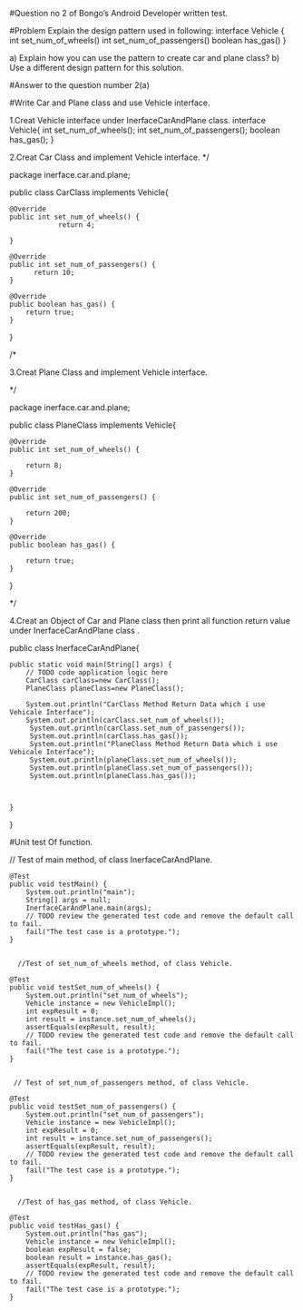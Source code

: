 #Question no 2 of Bongo’s Android Developer written test.

#Problem
Explain the design pattern used in following:
interface Vehicle {
int set_num_of_wheels()
int set_num_of_passengers()
boolean has_gas()
}

a) Explain how you can use the pattern to create car and plane class?
b) Use a different design pattern for this solution.

#Answer to the question number 2(a)

#Write Car and Plane class and use Vehicle interface.

1.Creat Vehicle interface under InerfaceCarAndPlane class.
interface  Vehicle{
    int set_num_of_wheels();
    int set_num_of_passengers();
    boolean has_gas();
}

2.Creat Car Class and implement Vehicle interface.
*/

package inerface.car.and.plane;


public class CarClass implements Vehicle{

    @Override
    public int set_num_of_wheels() {
                return 4;

    }

    @Override
    public int set_num_of_passengers() {
          return 10;
    }

    @Override
    public boolean has_gas() {
        return true;
    }
    
}

/*

3.Creat Plane Class and implement Vehicle interface.

*/

package inerface.car.and.plane;

public class PlaneClass implements  Vehicle{

    @Override
    public int set_num_of_wheels() {
        
        return 8;
    }

    @Override
    public int set_num_of_passengers() {
        
        return 200;
    }

    @Override
    public boolean has_gas() {
        
        return true;
    }
    
}

*/


4.Creat an Object of Car and Plane class then print all function return value under InerfaceCarAndPlane class .

public class InerfaceCarAndPlane{

   
    public static void main(String[] args) {
        // TODO code application logic here
        CarClass carClass=new CarClass();
        PlaneClass planeClass=new PlaneClass();
        
        System.out.println("CarClass Method Return Data which i use Vehicale Interface");
        System.out.println(carClass.set_num_of_wheels());
         System.out.println(carClass.set_num_of_passengers());
         System.out.println(carClass.has_gas());
         System.out.println("PlaneClass Method Return Data which i use Vehicale Interface");
         System.out.println(planeClass.set_num_of_wheels());
         System.out.println(planeClass.set_num_of_passengers());
         System.out.println(planeClass.has_gas());
         

         
    }

    
}


#Unit test Of function.


   // Test of main method, of class InerfaceCarAndPlane.
     
    @Test
    public void testMain() {
        System.out.println("main");
        String[] args = null;
        InerfaceCarAndPlane.main(args);
        // TODO review the generated test code and remove the default call to fail.
        fail("The test case is a prototype.");
    }

 
      //Test of set_num_of_wheels method, of class Vehicle.
     
    @Test
    public void testSet_num_of_wheels() {
        System.out.println("set_num_of_wheels");
        Vehicle instance = new VehicleImpl();
        int expResult = 0;
        int result = instance.set_num_of_wheels();
        assertEquals(expResult, result);
        // TODO review the generated test code and remove the default call to fail.
        fail("The test case is a prototype.");
    }

    
     // Test of set_num_of_passengers method, of class Vehicle.
     
    @Test
    public void testSet_num_of_passengers() {
        System.out.println("set_num_of_passengers");
        Vehicle instance = new VehicleImpl();
        int expResult = 0;
        int result = instance.set_num_of_passengers();
        assertEquals(expResult, result);
        // TODO review the generated test code and remove the default call to fail.
        fail("The test case is a prototype.");
    }

    
      //Test of has_gas method, of class Vehicle.
     
    @Test
    public void testHas_gas() {
        System.out.println("has_gas");
        Vehicle instance = new VehicleImpl();
        boolean expResult = false;
        boolean result = instance.has_gas();
        assertEquals(expResult, result);
        // TODO review the generated test code and remove the default call to fail.
        fail("The test case is a prototype.");
    }






